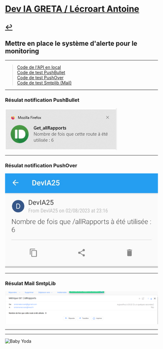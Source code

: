 # [Dev IA GRETA / Lécroart Antoine](https://github.com/Dev-IA-2024/antoine.lecroart)

[↩️](..)
---

## Mettre en place le système d'alerte pour le monitoring

---

>[Code de l'API en local](./Fichiers/local_flask_app.py)<br>
>[Code de test PushBullet](./Fichiers/pushbullet_test.py)<br>
>[Code de test PushOver](./Fichiers/pushover_test.py)<br>
>[Code de test Smtplib (Mail)](./Fichiers/smtplib_test.py)

---

### Résulat notification PushBullet

![image](./Fichiers/Images/Screenshot_1.png)

---

### Résulat notification PushOver

![image](./Fichiers/Images/Screenshot_2.jpg)

---

### Résulat Mail SmtpLib

![image](./Fichiers/Images/Screenshot_3.png)

---
---
![Baby Yoda](https://images3.alphacoders.com/110/1108129.jpg)
